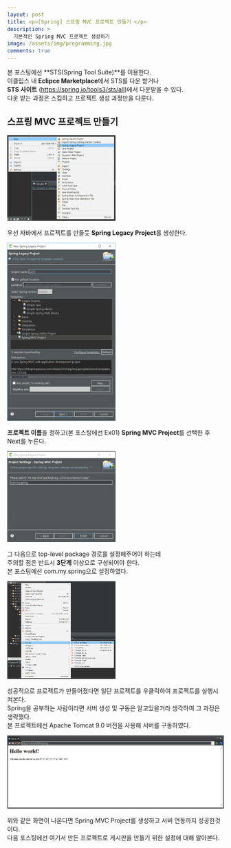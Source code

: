 ```yaml
---
layout: post
title: <p>[Spring] 스프링 MVC 프로젝트 만들기 </p>
description: >
  기본적인 Spring MVC 프로젝트 생성하기
image: /assets/img/programming.jpg
comments: true
---
```

<head>
  <link rel="stylesheet" type="text/css" href="../../assets/css/obsidian.css" />
</head>

 본 포스팅에선 **STS(Spring Tool Suite)**를 이용한다.<br>
 이클립스 내 **Eclipce Marketplace**에서 STS를 다운 받거나<br>
 **STS 사이트** (https://spring.io/tools3/sts/all)에서 다운받을 수 있다.<br>
 다운 받는 과정은 스킵하고 프로젝트 생성 과정만을 다룬다.

## 스프링 MVC 프로젝트 만들기

 <img src="/assets/img/spring/SP1.png" width="50%">

 우선 자바에서 프로젝트를 만들듯 **Spring Legacy Project**를 생성한다.<br>

 <img src="/assets/img/spring/SP2.png" width="50%">

 **프로젝트 이름**을 정하고(본 포스팅에선 Ex01) **Spring MVC Project**를 선택한 후 Next를 누른다.<br>

 <img src="/assets/img/spring/SP3.png" width="50%">
 
 그 다음으로 top-level package 경로를 설정해주어야 하는데<br>
 주의할 점은 반드시 **3단계** 이상으로 구성되어야 한다.<br>
 본 포스팅에선 com.my.spring으로 설정하였다.

 <img src="/assets/img/spring/SP4.png" width="50%">

 성공적으로 프로젝트가 만들어졌다면 일단 프로젝트를 우클릭하여 프로젝트를 실행시켜본다.<br>
 Spring을 공부하는 사람이라면 서버 생성 및 구동은 알고있을거라 생각하여 그 과정은 생략했다.<br>
 본 프로젝트에선 Apache Tomcat 9.0 버전을 사용해 서버를 구동하였다.

 <img src="/assets/img/spring/SP5.png">

 위와 같은 화면이 나온다면 Spring MVC Project를 생성하고 서버 연동까지 성공한것이다.<br>
 다음 포스팅에선 여기서 만든 프로젝트로 게시판을 만들기 위한 설정에 대해 알아본다.
 